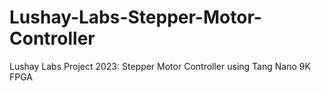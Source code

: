 # Lushay-Labs-Stepper-Motor-Controller
Lushay Labs Project 2023: Stepper Motor Controller using Tang Nano 9K FPGA
